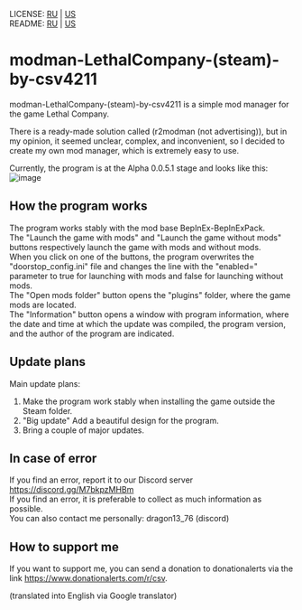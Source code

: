 LICENSE: [RU](/LICENSE.md) | [US](/LICENSE.md)  
README: [RU](/README_ru.md) | [US](/README_us.md)  

# modman-LethalCompany-(steam)-by-csv4211

modman-LethalCompany-(steam)-by-csv4211 is a simple mod manager for the game Lethal Company.  

There is a ready-made solution called (r2modman (not advertising)), but in my opinion, it seemed unclear, complex, and inconvenient, so I decided to create my own mod manager, which is extremely easy to use.  

Currently, the program is at the Alpha 0.0.5.1 stage and looks like this:  
![image](https://sun9-7.userapi.com/impg/g9tSWHB0-lC0Oye2Hw2hHiZ1nfkjFEgnwSKeSw/kOsJAs-u8Jw.jpg?size=368x126&quality=96&sign=a9afe2cae1680b807447d1e9dbb4085a&type=album)  

## How the program works

The program works stably with the mod base BepInEx-BepInExPack.  
The "Launch the game with mods" and "Launch the game without mods" buttons respectively launch the game with mods and without mods.  
When you click on one of the buttons, the program overwrites the "doorstop_config.ini" file and changes the line with the "enabled=" parameter to true for launching with mods and false for launching without mods.  
The "Open mods folder" button opens the "plugins" folder, where the game mods are located.  
The "Information" button opens a window with program information, where the date and time at which the update was compiled, the program version, and the author of the program are indicated.  

## Update plans

Main update plans:  
1. Make the program work stably when installing the game outside the Steam folder.  
2. "Big update" Add a beautiful design for the program.  
3. Bring a couple of major updates.  

## In case of error

If you find an error, report it to our Discord server https://discord.gg/M7bkpzMHBm  
If you find an error, it is preferable to collect as much information as possible.  
You can also contact me personally: dragon13_76 (discord)  

## How to support me

If you want to support me, you can send a donation to donationalerts via the link https://www.donationalerts.com/r/csv.  

(translated into English via Google translator)
